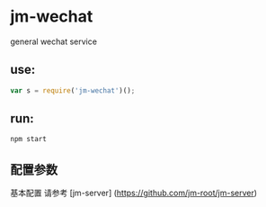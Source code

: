 # jm-wechat

general wechat service

## use:

```javascript
var s = require('jm-wechat')();
```

## run:

```javascript
npm start
```

## 配置参数

基本配置 请参考 [jm-server] (https://github.com/jm-root/jm-server)
